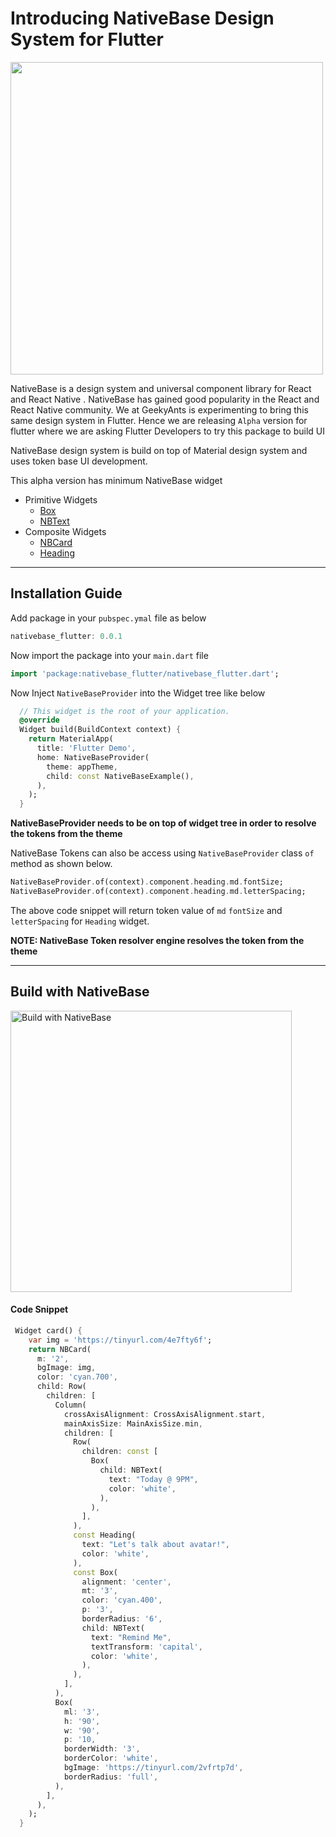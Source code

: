 

# Introducing NativeBase Design System for Flutter

<img src="https://raw.githubusercontent.com/hasnentai/nb/main/example/lib/assets/image/logo/logo.png" width="500">



NativeBase is a design system and universal component library for React and React Native . NativeBase has gained good popularity in the React and React Native community. We at GeekyAnts is experimenting to bring this same design system in Flutter. Hence we are releasing `Alpha` version for flutter where we are asking Flutter Developers to try this package to build UI

NativeBase design system is build on top of Material design system and uses token base UI development.

This alpha version has minimum NativeBase widget 

* Primitive Widgets
    * [Box](https://nativebase-flutter-doc.vercel.app/components_primitives_box_box/Box-class.html)
    * [NBText](https://nativebase-flutter-doc.vercel.app/components_primitives_text_text/NBText-class.html)
* Composite Widgets
    * [NBCard](https://nativebase-flutter-doc.vercel.app/components_composite_card/NBCard-class.html)
    * [Heading](https://nativebase-flutter-doc.vercel.app/components_composite_heading/Heading-class.html)

---
## Installation Guide

Add package in your `pubspec.ymal` file as below 
```dart
nativebase_flutter: 0.0.1
```

Now import the package into your `main.dart` file
```dart
import 'package:nativebase_flutter/nativebase_flutter.dart';
```

Now Inject `NativeBaseProvider` into the Widget tree like below 
```dart
  // This widget is the root of your application.
  @override
  Widget build(BuildContext context) {
    return MaterialApp(
      title: 'Flutter Demo',
      home: NativeBaseProvider(
        theme: appTheme,
        child: const NativeBaseExample(),
      ),
    );
  }
```
**NativeBaseProvider needs to be on top of widget tree in order to resolve the tokens from the theme**

NativeBase Tokens can also be access using `NativeBaseProvider` class `of` method as shown below.
```dart
NativeBaseProvider.of(context).component.heading.md.fontSize;
NativeBaseProvider.of(context).component.heading.md.letterSpacing;
```
The above code snippet will return token value of `md` `fontSize` and `letterSpacing` for `Heading` widget.

**NOTE: NativeBase Token resolver engine resolves the token from the theme**

---
## Build with NativeBase



  <img src="https://raw.githubusercontent.com/hasnentai/nb/main/example/lib/assets/image/composition/composition.png" width="450" title="Build with NativeBase">



#### Code Snippet

```dart
 Widget card() {
    var img = 'https://tinyurl.com/4e7fty6f';
    return NBCard(
      m: '2',
      bgImage: img,
      color: 'cyan.700',
      child: Row(
        children: [
          Column(
            crossAxisAlignment: CrossAxisAlignment.start,
            mainAxisSize: MainAxisSize.min,
            children: [
              Row(
                children: const [
                  Box(
                    child: NBText(
                      text: "Today @ 9PM",
                      color: 'white',
                    ),
                  ),
                ],
              ),
              const Heading(
                text: "Let's talk about avatar!",
                color: 'white',
              ),
              const Box(
                alignment: 'center',
                mt: '3',
                color: 'cyan.400',
                p: '3',
                borderRadius: '6',
                child: NBText(
                  text: "Remind Me",
                  textTransform: 'capital',
                  color: 'white',
                ),
              ),
            ],
          ),
          Box(
            ml: '3',
            h: '90',
            w: '90',
            p: '10,
            borderWidth: '3',
            borderColor: 'white',
            bgImage: 'https://tinyurl.com/2vfrtp7d',
            borderRadius: 'full',
          ),
        ],
      ),
    );
  }
```


